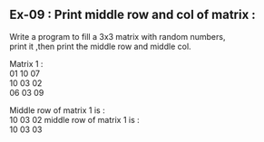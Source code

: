 ## Ex-09 : Print middle row and col of matrix :   
Write  a program to fill a 3x3 matrix with random numbers,  
print it ,then print the middle row and middle col.  

Matrix 1 :  
01 10 07  
10 03 02  
06 03 09  

Middle row of matrix 1 is :  
10 03 02
middle row of matrix 1 is :  
10 03 03
